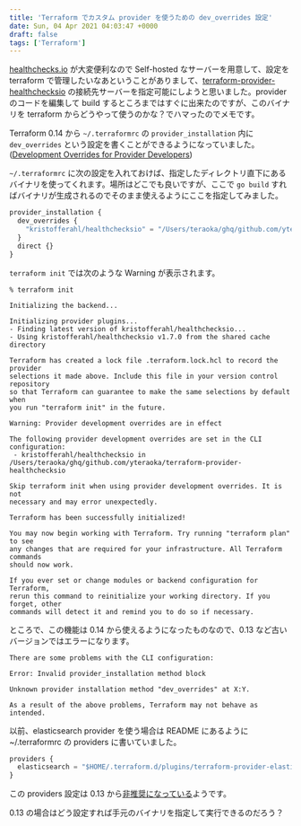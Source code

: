 ```yaml
---
title: 'Terraform でカスタム provider を使うための dev_overrides 設定'
date: Sun, 04 Apr 2021 04:03:47 +0000
draft: false
tags: ['Terraform']
---
```


[healthchecks.io](/2021/03/monitoring-raspberry-pi-with-healthchecks-io/) が大変便利なので Self-hosted なサーバーを用意して、設定を terraform で管理したいなあということがありまして、[terraform-provider-healthchecksio](https://github.com/kristofferahl/terraform-provider-healthchecksio) の接続先サーバーを指定可能にしようと思いました。provider のコードを編集して build するところまではすぐに出来たのですが、このバイナリを terraform からどうやって使うのかな？でハマったのでメモです。

Terraform 0.14 から `~/.terraformrc` の `provider_installation` 内に `dev_overrides` という設定を書くことができるようになっていました。([Development Overrides for Provider Developers](https://www.terraform.io/docs/cli/config/config-file.html#development-overrides-for-provider-developers))

`~/.terraformrc` に次の設定を入れておけば、指定したディレクトリ直下にあるバイナリを使ってくれます。場所はどこでも良いですが、ここで `go build` すればバイナリが生成されるのでそのまま使えるようにここを指定してみました。

```tf
provider_installation {
  dev_overrides {
    "kristofferahl/healthchecksio" = "/Users/teraoka/ghq/github.com/yteraoka/terraform-provider-healthchecksio"
  }
  direct {}
}
```

`terraform init` では次のような Warning が表示されます。

```
% terraform init

Initializing the backend...

Initializing provider plugins...
- Finding latest version of kristofferahl/healthchecksio...
- Using kristofferahl/healthchecksio v1.7.0 from the shared cache directory

Terraform has created a lock file .terraform.lock.hcl to record the provider
selections it made above. Include this file in your version control repository
so that Terraform can guarantee to make the same selections by default when
you run "terraform init" in the future.

Warning: Provider development overrides are in effect

The following provider development overrides are set in the CLI configuration:
 - kristofferahl/healthchecksio in /Users/teraoka/ghq/github.com/yteraoka/terraform-provider-healthchecksio

Skip terraform init when using provider development overrides. It is not
necessary and may error unexpectedly.

Terraform has been successfully initialized!

You may now begin working with Terraform. Try running "terraform plan" to see
any changes that are required for your infrastructure. All Terraform commands
should now work.

If you ever set or change modules or backend configuration for Terraform,
rerun this command to reinitialize your working directory. If you forget, other
commands will detect it and remind you to do so if necessary.
```

ところで、この機能は 0.14 から使えるようになったものなので、0.13 など古いバージョンではエラーになります。

```
There are some problems with the CLI configuration:

Error: Invalid provider_installation method block

Unknown provider installation method "dev_overrides" at X:Y.

As a result of the above problems, Terraform may not behave as intended.
```

以前、elasticsearch provider を使う場合は README にあるように ~/.terraformrc の providers に書いていました。

```tf
providers {
  elasticsearch = "$HOME/.terraform.d/plugins/terraform-provider-elasticsearch.v1.3.0"
}
```

この providers 設定は 0.13 から[非推奨になっている](https://www.terraform.io/docs/cli/config/config-file.html#removed-settings)ようです。

0.13 の場合はどう設定すれば手元のバイナリを指定して実行できるのだろう？
